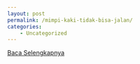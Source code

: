 ```yaml
---
layout: post
permalink: /mimpi-kaki-tidak-bisa-jalan/
categories:
    - Uncategorized
---
```


[Baca Selengkapnya](/10)